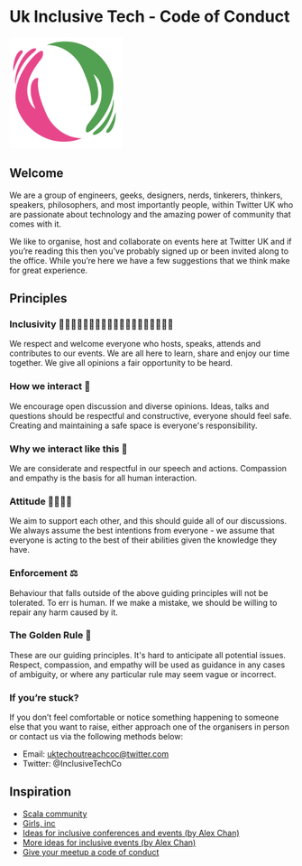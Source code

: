 # Uk Inclusive Tech - Code of Conduct

<img src="https://raw.githubusercontent.com/InclusiveTech/code-of-conduct/master/logo.png" alt="Uk Inclusive Tech Community Logo" width="200"/>

## Welcome

We are a group of engineers, geeks, designers, nerds, tinkerers, thinkers, speakers, philosophers, and most importantly people, within Twitter UK who are passionate about technology and the amazing power of community that comes with it.

We like to organise, host and collaborate on events here at Twitter UK and if you’re reading this then you’ve probably signed up or been invited along to the office. While you’re here we have a few suggestions that we think make for great experience.

## Principles

### Inclusivity 👩‍👩‍👧‍👧🧛‍👨‍👨‍👦🏃‍♀️👨‍👩‍👧‍👧🧘‍♀️🐙👩‍⚕️

We respect and welcome everyone who hosts, speaks, attends and contributes to our events. We are all here to learn, share and enjoy our time together. We give all opinions a fair opportunity to be heard.

### How we interact 🤙

We encourage open discussion and diverse opinions. Ideas, talks and questions should be respectful and constructive, everyone should feel safe. Creating and maintaining a safe space is everyone's responsibility.

### Why we interact like this 🙌

We are considerate and respectful in our speech and actions. Compassion and empathy is the basis for all human interaction.

### Attitude 💁‍♂️💁‍♀️

We aim to support each other, and this should guide all of our discussions.  We always assume the best intentions from everyone - we assume that everyone is acting to the best of their abilities given the knowledge they have.

### Enforcement ⚖️

Behaviour that falls outside of the above guiding principles will not be tolerated. To err is human. If we make a mistake, we should be willing to repair any harm caused by it.

### The Golden Rule 🥇

These are our guiding principles. It's hard to anticipate all potential issues. Respect, compassion, and empathy will be used as guidance in any cases of ambiguity, or where any particular rule may seem vague or incorrect.

### If you’re stuck?

If you don’t feel comfortable or notice something happening to someone else that you want to raise, either approach one of the organisers in person or contact us via the following methods below:

- Email: uktechoutreachcoc@twitter.com
- Twitter: @InclusiveTechCo

## Inspiration

- [Scala community](https://users.scala-lang.org/t/please-read-scala-code-of-conduct/27)
- [Girls, inc](https://girlsinc.org/code-of-conduct/)
- [Ideas for inclusive conferences and events (by Alex Chan)](https://alexwlchan.net/2018/08/inclusive-conferences/)
- [More ideas for inclusive events (by Alex Chan)](https://alexwlchan.net/2019/02/inclusive-events-redux/)
- [Give your meetup a code of conduct](https://medium.com/@mikebroberts/give-your-meetup-a-code-of-conduct-d47143429e3a)
